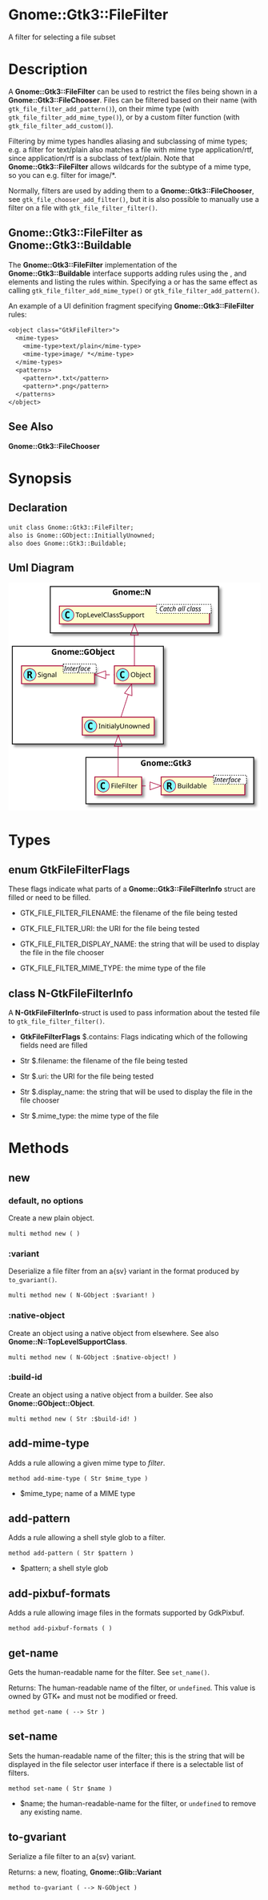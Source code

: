 Gnome::Gtk3::FileFilter
=======================

A filter for selecting a file subset

Description
===========

A **Gnome::Gtk3::FileFilter** can be used to restrict the files being shown in a **Gnome::Gtk3::FileChooser**. Files can be filtered based on their name (with `gtk_file_filter_add_pattern()`), on their mime type (with `gtk_file_filter_add_mime_type()`), or by a custom filter function (with `gtk_file_filter_add_custom()`).

Filtering by mime types handles aliasing and subclassing of mime types; e.g. a filter for text/plain also matches a file with mime type application/rtf, since application/rtf is a subclass of text/plain. Note that **Gnome::Gtk3::FileFilter** allows wildcards for the subtype of a mime type, so you can e.g. filter for image/\*.

Normally, filters are used by adding them to a **Gnome::Gtk3::FileChooser**, see `gtk_file_chooser_add_filter()`, but it is also possible to manually use a filter on a file with `gtk_file_filter_filter()`.

**Gnome::Gtk3::FileFilter** as **Gnome::Gtk3::Buildable**
---------------------------------------------------------

The **Gnome::Gtk3::FileFilter** implementation of the **Gnome::Gtk3::Buildable** interface supports adding rules using the <mime-types>, <patterns> and <applications> elements and listing the rules within. Specifying a <mime-type> or <pattern> has the same effect as calling `gtk_file_filter_add_mime_type()` or `gtk_file_filter_add_pattern()`.

An example of a UI definition fragment specifying **Gnome::Gtk3::FileFilter** rules:

    <object class="GtkFileFilter>">
      <mime-types>
        <mime-type>text/plain</mime-type>
        <mime-type>image/ *</mime-type>
      </mime-types>
      <patterns>
        <pattern>*.txt</pattern>
        <pattern>*.png</pattern>
      </patterns>
    </object>

See Also
--------

**Gnome::Gtk3::FileChooser**

Synopsis
========

Declaration
-----------

    unit class Gnome::Gtk3::FileFilter;
    also is Gnome::GObject::InitiallyUnowned;
    also does Gnome::Gtk3::Buildable;

Uml Diagram
-----------

![](plantuml/FileFilter.svg)

Types
=====

enum GtkFileFilterFlags
-----------------------

These flags indicate what parts of a **Gnome::Gtk3::FileFilterInfo** struct are filled or need to be filled.

  * GTK_FILE_FILTER_FILENAME: the filename of the file being tested

  * GTK_FILE_FILTER_URI: the URI for the file being tested

  * GTK_FILE_FILTER_DISPLAY_NAME: the string that will be used to display the file in the file chooser

  * GTK_FILE_FILTER_MIME_TYPE: the mime type of the file

class N-GtkFileFilterInfo
-------------------------

A **N-GtkFileFilterInfo**-struct is used to pass information about the tested file to `gtk_file_filter_filter()`.

  * **GtkFileFilterFlags** $.contains: Flags indicating which of the following fields need are filled

  * Str $.filename: the filename of the file being tested

  * Str $.uri: the URI for the file being tested

  * Str $.display_name: the string that will be used to display the file in the file chooser

  * Str $.mime_type: the mime type of the file

Methods
=======

new
---

### default, no options

Create a new plain object.

    multi method new ( )

### :variant

Deserialize a file filter from an a{sv} variant in the format produced by `to_gvariant()`.

    multi method new ( N-GObject :$variant! )

### :native-object

Create an object using a native object from elsewhere. See also **Gnome::N::TopLevelSupportClass**.

    multi method new ( N-GObject :$native-object! )

### :build-id

Create an object using a native object from a builder. See also **Gnome::GObject::Object**.

    multi method new ( Str :$build-id! )

add-mime-type
-------------

Adds a rule allowing a given mime type to *filter*.

    method add-mime-type ( Str $mime_type )

  * $mime_type; name of a MIME type

add-pattern
-----------

Adds a rule allowing a shell style glob to a filter.

    method add-pattern ( Str $pattern )

  * $pattern; a shell style glob

add-pixbuf-formats
------------------

Adds a rule allowing image files in the formats supported by GdkPixbuf.

    method add-pixbuf-formats ( )

get-name
--------

Gets the human-readable name for the filter. See `set_name()`.

Returns: The human-readable name of the filter, or `undefined`. This value is owned by GTK+ and must not be modified or freed.

    method get-name ( --> Str )

set-name
--------

Sets the human-readable name of the filter; this is the string that will be displayed in the file selector user interface if there is a selectable list of filters.

    method set-name ( Str $name )

  * $name; the human-readable-name for the filter, or `undefined` to remove any existing name.

to-gvariant
-----------

Serialize a file filter to an a{sv} variant.

Returns: a new, floating, **Gnome::Glib::Variant**

    method to-gvariant ( --> N-GObject )

